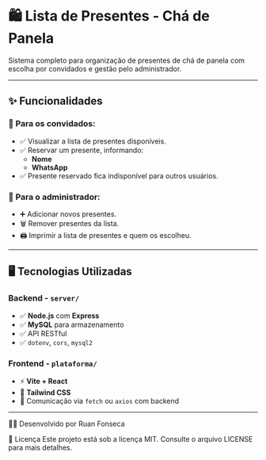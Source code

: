 # 🛍️ Lista de Presentes - Chá de Panela

Sistema completo para organização de presentes de chá de panela com escolha por convidados e gestão pelo administrador.

---

## ✨ Funcionalidades

### 🎁 Para os convidados:
- ✅ Visualizar a lista de presentes disponíveis.
- ✅ Reservar um presente, informando:
  - **Nome**
  - **WhatsApp**
- ✅ Presente reservado fica indisponível para outros usuários.

### 🔐 Para o administrador:
- ➕ Adicionar novos presentes.
- 🗑️ Remover presentes da lista.
- 🖨️ Imprimir a lista de presentes e quem os escolheu.

---

## 🖥️ Tecnologias Utilizadas

### Backend - `server/`
- ✅ **Node.js** com **Express**
- ✅ **MySQL** para armazenamento
- ✅ API RESTful
- ✅ `dotenv`, `cors`, `mysql2`

### Frontend - `plataforma/`
- ⚡ **Vite + React**
- 🎨 **Tailwind CSS**
- 🔗 Comunicação via `fetch` ou `axios` com backend

---

🧑‍💻 Desenvolvido por
Ruan Fonseca

📄 Licença
Este projeto está sob a licença MIT.
Consulte o arquivo LICENSE para mais detalhes.
